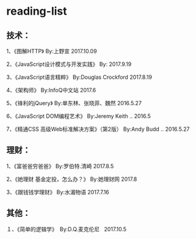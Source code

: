 # reading-list

## 技术：

1、《图解HTTP》 By:上野宣  2017.10.09

2、《JavaScript设计模式与开发实践》 By:  2017.9.19

3、《JavaScript语言精粹》 By:Douglas Crockford  2017.8.19

4、《架构师》 By:InfoQ中文站  2017.6

5、《锋利的jQuery》 By:单东林、张晓菲、魏然   2016.5.27

6、《JavaScript DOM编程艺术》 By:Jeremy Keith ..   2016.5

7、《精通CSS 高级Web标准解决方案》（第2版） By:Andy Budd ..  2016.5.27


## 理财：

1、《富爸爸穷爸爸》 By:罗伯特.清崎   2017.8.5

2、《她理财 基金定投，怎么办？》 By:她理财网   2017.8

3、《跟钱钱学理财》 By:水湄物语   2017.7.16


## 其他：

１、《简单的逻辑学》　By:D.Q.麦克伦尼   2017.10.5
